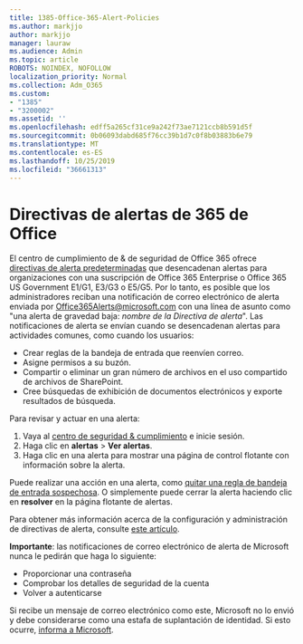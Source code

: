 ```yaml
---
title: 1385-Office-365-Alert-Policies
ms.author: markjjo
author: markjjo
manager: lauraw
ms.audience: Admin
ms.topic: article
ROBOTS: NOINDEX, NOFOLLOW
localization_priority: Normal
ms.collection: Adm_O365
ms.custom:
- "1385"
- "3200002"
ms.assetid: ''
ms.openlocfilehash: edff5a265cf31ce9a242f73ae7121ccb8b591d5f
ms.sourcegitcommit: 0b06093dabd685f76cc39b1d7c0f8b03883b6e79
ms.translationtype: MT
ms.contentlocale: es-ES
ms.lasthandoff: 10/25/2019
ms.locfileid: "36661313"
---
```

# <a name="office-365-alert-policies"></a>Directivas de alertas de 365 de Office

El centro de cumplimiento de & de seguridad de Office 365 ofrece [directivas de alerta predeterminadas](https://docs.microsoft.com/office365/securitycompliance/alert-policies#default-alert-policies) que desencadenan alertas para organizaciones con una suscripción de Office 365 Enterprise o Office 365 US Government E1/G1, E3/G3 o E5/G5. Por lo tanto, es posible que los administradores reciban una notificación de correo electrónico de alerta enviada por Office365Alerts@microsoft.com con una línea de asunto como "una alerta de gravedad baja: *nombre de la Directiva de alerta*". Las notificaciones de alerta se envían cuando se desencadenan alertas para actividades comunes, como cuando los usuarios:

- Crear reglas de la bandeja de entrada que reenvíen correo.
- Asigne permisos a su buzón.
- Compartir o eliminar un gran número de archivos en el uso compartido de archivos de SharePoint.
- Cree búsquedas de exhibición de documentos electrónicos y exporte resultados de búsqueda.

Para revisar y actuar en una alerta:

1. Vaya al [centro de seguridad & cumplimiento](https://protection.office.com) e inicie sesión.
2. Haga clic en **alertas** > **Ver alertas**.
3. Haga clic en una alerta para mostrar una página de control flotante con información sobre la alerta.

Puede realizar una acción en una alerta, como [quitar una regla de bandeja de entrada sospechosa](https://docs.microsoft.com/office365/securitycompliance/responding-to-a-compromised-email-account). O simplemente puede cerrar la alerta haciendo clic en **resolver** en la página flotante de alertas.

Para obtener más información acerca de la configuración y administración de directivas de alerta, consulte [este artículo](https://docs.microsoft.com/office365/securitycompliance/alert-policies).

**Importante**: las notificaciones de correo electrónico de alerta de Microsoft nunca le pedirán que haga lo siguiente:

- Proporcionar una contraseña
- Comprobar los detalles de seguridad de la cuenta
- Volver a autenticarse

Si recibe un mensaje de correo electrónico como este, Microsoft no lo envió y debe considerarse como una estafa de suplantación de identidad. Si esto ocurre, [informa a Microsoft](https://docs.microsoft.com/office365/SecurityCompliance/report-junk-email-and-phishing-scams-in-outlook-on-the-web-eop).